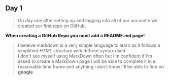 ## Day 1

>On day one after setting up and logging into all of our accounts we created our first repo on GitHub.

**When creating a GitHub Repo you must add a README.md page!**

>I beleive markdown is a very simple language to learn as it follows a simplified *HTML* structure with diffrent syntax used.  
I don't see myself using MarkDown often but i'm confident if i'm asked to create a MarkDown page i will be able to complete it in a reasonable time frame and anything i don't know i'll be able to find on **google**